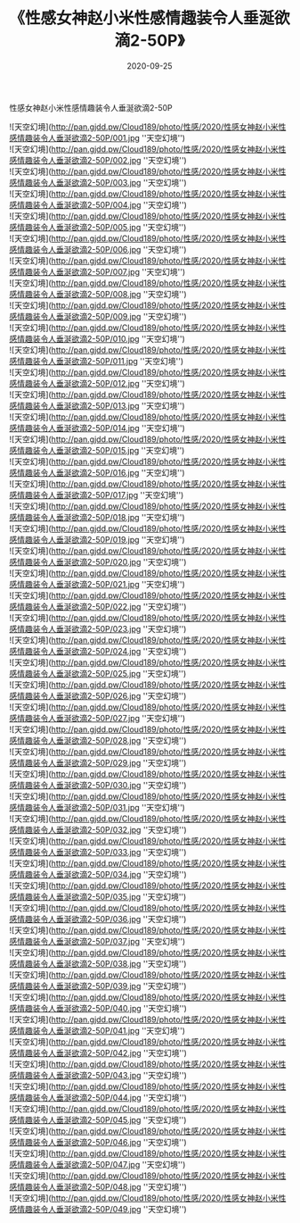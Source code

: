 ﻿---
layout: post
title:  《性感女神赵小米性感情趣装令人垂涎欲滴2-50P》
date:   2020-09-25
img: http://pan.gjdd.pw/Cloud189/photo/性感/2020/性感女神赵小米性感情趣装令人垂涎欲滴2-50P/000.jpg
categories: [美女, 性感, 泳衣]
---

性感女神赵小米性感情趣装令人垂涎欲滴2-50P



![天空幻境](http://pan.gjdd.pw/Cloud189/photo/性感/2020/性感女神赵小米性感情趣装令人垂涎欲滴2-50P/001.jpg ''天空幻境'') <br>
![天空幻境](http://pan.gjdd.pw/Cloud189/photo/性感/2020/性感女神赵小米性感情趣装令人垂涎欲滴2-50P/002.jpg ''天空幻境'') <br>
![天空幻境](http://pan.gjdd.pw/Cloud189/photo/性感/2020/性感女神赵小米性感情趣装令人垂涎欲滴2-50P/003.jpg ''天空幻境'') <br>
![天空幻境](http://pan.gjdd.pw/Cloud189/photo/性感/2020/性感女神赵小米性感情趣装令人垂涎欲滴2-50P/004.jpg ''天空幻境'') <br>
![天空幻境](http://pan.gjdd.pw/Cloud189/photo/性感/2020/性感女神赵小米性感情趣装令人垂涎欲滴2-50P/005.jpg ''天空幻境'') <br>
![天空幻境](http://pan.gjdd.pw/Cloud189/photo/性感/2020/性感女神赵小米性感情趣装令人垂涎欲滴2-50P/006.jpg ''天空幻境'') <br>
![天空幻境](http://pan.gjdd.pw/Cloud189/photo/性感/2020/性感女神赵小米性感情趣装令人垂涎欲滴2-50P/007.jpg ''天空幻境'') <br>
![天空幻境](http://pan.gjdd.pw/Cloud189/photo/性感/2020/性感女神赵小米性感情趣装令人垂涎欲滴2-50P/008.jpg ''天空幻境'') <br>
![天空幻境](http://pan.gjdd.pw/Cloud189/photo/性感/2020/性感女神赵小米性感情趣装令人垂涎欲滴2-50P/009.jpg ''天空幻境'') <br>
![天空幻境](http://pan.gjdd.pw/Cloud189/photo/性感/2020/性感女神赵小米性感情趣装令人垂涎欲滴2-50P/010.jpg ''天空幻境'') <br>
![天空幻境](http://pan.gjdd.pw/Cloud189/photo/性感/2020/性感女神赵小米性感情趣装令人垂涎欲滴2-50P/011.jpg ''天空幻境'') <br>
![天空幻境](http://pan.gjdd.pw/Cloud189/photo/性感/2020/性感女神赵小米性感情趣装令人垂涎欲滴2-50P/012.jpg ''天空幻境'') <br>
![天空幻境](http://pan.gjdd.pw/Cloud189/photo/性感/2020/性感女神赵小米性感情趣装令人垂涎欲滴2-50P/013.jpg ''天空幻境'') <br>
![天空幻境](http://pan.gjdd.pw/Cloud189/photo/性感/2020/性感女神赵小米性感情趣装令人垂涎欲滴2-50P/014.jpg ''天空幻境'') <br>
![天空幻境](http://pan.gjdd.pw/Cloud189/photo/性感/2020/性感女神赵小米性感情趣装令人垂涎欲滴2-50P/015.jpg ''天空幻境'') <br>
![天空幻境](http://pan.gjdd.pw/Cloud189/photo/性感/2020/性感女神赵小米性感情趣装令人垂涎欲滴2-50P/016.jpg ''天空幻境'') <br>
![天空幻境](http://pan.gjdd.pw/Cloud189/photo/性感/2020/性感女神赵小米性感情趣装令人垂涎欲滴2-50P/017.jpg ''天空幻境'') <br>
![天空幻境](http://pan.gjdd.pw/Cloud189/photo/性感/2020/性感女神赵小米性感情趣装令人垂涎欲滴2-50P/018.jpg ''天空幻境'') <br>
![天空幻境](http://pan.gjdd.pw/Cloud189/photo/性感/2020/性感女神赵小米性感情趣装令人垂涎欲滴2-50P/019.jpg ''天空幻境'') <br>
![天空幻境](http://pan.gjdd.pw/Cloud189/photo/性感/2020/性感女神赵小米性感情趣装令人垂涎欲滴2-50P/020.jpg ''天空幻境'') <br>
![天空幻境](http://pan.gjdd.pw/Cloud189/photo/性感/2020/性感女神赵小米性感情趣装令人垂涎欲滴2-50P/021.jpg ''天空幻境'') <br>
![天空幻境](http://pan.gjdd.pw/Cloud189/photo/性感/2020/性感女神赵小米性感情趣装令人垂涎欲滴2-50P/022.jpg ''天空幻境'') <br>
![天空幻境](http://pan.gjdd.pw/Cloud189/photo/性感/2020/性感女神赵小米性感情趣装令人垂涎欲滴2-50P/023.jpg ''天空幻境'') <br>
![天空幻境](http://pan.gjdd.pw/Cloud189/photo/性感/2020/性感女神赵小米性感情趣装令人垂涎欲滴2-50P/024.jpg ''天空幻境'') <br>
![天空幻境](http://pan.gjdd.pw/Cloud189/photo/性感/2020/性感女神赵小米性感情趣装令人垂涎欲滴2-50P/025.jpg ''天空幻境'') <br>
![天空幻境](http://pan.gjdd.pw/Cloud189/photo/性感/2020/性感女神赵小米性感情趣装令人垂涎欲滴2-50P/026.jpg ''天空幻境'') <br>
![天空幻境](http://pan.gjdd.pw/Cloud189/photo/性感/2020/性感女神赵小米性感情趣装令人垂涎欲滴2-50P/027.jpg ''天空幻境'') <br>
![天空幻境](http://pan.gjdd.pw/Cloud189/photo/性感/2020/性感女神赵小米性感情趣装令人垂涎欲滴2-50P/028.jpg ''天空幻境'') <br>
![天空幻境](http://pan.gjdd.pw/Cloud189/photo/性感/2020/性感女神赵小米性感情趣装令人垂涎欲滴2-50P/029.jpg ''天空幻境'') <br>
![天空幻境](http://pan.gjdd.pw/Cloud189/photo/性感/2020/性感女神赵小米性感情趣装令人垂涎欲滴2-50P/030.jpg ''天空幻境'') <br>
![天空幻境](http://pan.gjdd.pw/Cloud189/photo/性感/2020/性感女神赵小米性感情趣装令人垂涎欲滴2-50P/031.jpg ''天空幻境'') <br>
![天空幻境](http://pan.gjdd.pw/Cloud189/photo/性感/2020/性感女神赵小米性感情趣装令人垂涎欲滴2-50P/032.jpg ''天空幻境'') <br>
![天空幻境](http://pan.gjdd.pw/Cloud189/photo/性感/2020/性感女神赵小米性感情趣装令人垂涎欲滴2-50P/033.jpg ''天空幻境'') <br>
![天空幻境](http://pan.gjdd.pw/Cloud189/photo/性感/2020/性感女神赵小米性感情趣装令人垂涎欲滴2-50P/034.jpg ''天空幻境'') <br>
![天空幻境](http://pan.gjdd.pw/Cloud189/photo/性感/2020/性感女神赵小米性感情趣装令人垂涎欲滴2-50P/035.jpg ''天空幻境'') <br>
![天空幻境](http://pan.gjdd.pw/Cloud189/photo/性感/2020/性感女神赵小米性感情趣装令人垂涎欲滴2-50P/036.jpg ''天空幻境'') <br>
![天空幻境](http://pan.gjdd.pw/Cloud189/photo/性感/2020/性感女神赵小米性感情趣装令人垂涎欲滴2-50P/037.jpg ''天空幻境'') <br>
![天空幻境](http://pan.gjdd.pw/Cloud189/photo/性感/2020/性感女神赵小米性感情趣装令人垂涎欲滴2-50P/038.jpg ''天空幻境'') <br>
![天空幻境](http://pan.gjdd.pw/Cloud189/photo/性感/2020/性感女神赵小米性感情趣装令人垂涎欲滴2-50P/039.jpg ''天空幻境'') <br>
![天空幻境](http://pan.gjdd.pw/Cloud189/photo/性感/2020/性感女神赵小米性感情趣装令人垂涎欲滴2-50P/040.jpg ''天空幻境'') <br>
![天空幻境](http://pan.gjdd.pw/Cloud189/photo/性感/2020/性感女神赵小米性感情趣装令人垂涎欲滴2-50P/041.jpg ''天空幻境'') <br>
![天空幻境](http://pan.gjdd.pw/Cloud189/photo/性感/2020/性感女神赵小米性感情趣装令人垂涎欲滴2-50P/042.jpg ''天空幻境'') <br>
![天空幻境](http://pan.gjdd.pw/Cloud189/photo/性感/2020/性感女神赵小米性感情趣装令人垂涎欲滴2-50P/043.jpg ''天空幻境'') <br>
![天空幻境](http://pan.gjdd.pw/Cloud189/photo/性感/2020/性感女神赵小米性感情趣装令人垂涎欲滴2-50P/044.jpg ''天空幻境'') <br>
![天空幻境](http://pan.gjdd.pw/Cloud189/photo/性感/2020/性感女神赵小米性感情趣装令人垂涎欲滴2-50P/045.jpg ''天空幻境'') <br>
![天空幻境](http://pan.gjdd.pw/Cloud189/photo/性感/2020/性感女神赵小米性感情趣装令人垂涎欲滴2-50P/046.jpg ''天空幻境'') <br>
![天空幻境](http://pan.gjdd.pw/Cloud189/photo/性感/2020/性感女神赵小米性感情趣装令人垂涎欲滴2-50P/047.jpg ''天空幻境'') <br>
![天空幻境](http://pan.gjdd.pw/Cloud189/photo/性感/2020/性感女神赵小米性感情趣装令人垂涎欲滴2-50P/048.jpg ''天空幻境'') <br>
![天空幻境](http://pan.gjdd.pw/Cloud189/photo/性感/2020/性感女神赵小米性感情趣装令人垂涎欲滴2-50P/049.jpg ''天空幻境'') <br>